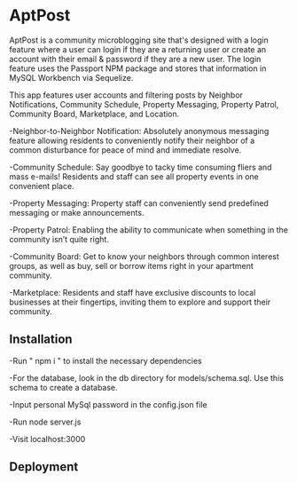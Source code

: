 # AptPost

AptPost is a community microblogging site that's designed with a login feature where a user can login if they are a returning user or create an account with their email & password if they are a new user. The login feature uses the Passport NPM package and stores that information in MySQL Workbench via Sequelize.


This app features user accounts and filtering posts by Neighbor Notifications, Community Schedule, Property Messaging, Property Patrol, Community Board, Marketplace, and Location.


-Neighbor-to-Neighbor Notification: Absolutely anonymous messaging feature allowing residents to conveniently notify their neighbor of a common disturbance for peace of mind and immediate resolve.

-Community Schedule: Say goodbye to tacky time consuming fliers and mass e-mails! Residents and staff can see all property events in one convenient place. 

-Property Messaging: Property staff can conveniently send predefined messaging or make announcements.

-Property Patrol: Enabling the ability to communicate when something in the community isn’t quite right.

-Community Board: Get to know your neighbors through common interest groups, as well as buy, sell or borrow items right in your apartment community.

-Marketplace: Residents and staff have exclusive discounts to local businesses at their fingertips, inviting them to explore and support their community.


## Installation

-Run " npm i " to install the necessary dependencies

-For the database, look in the db directory for models/schema.sql. Use this schema to create a database.

-Input personal MySql password in the config.json file

-Run node server.js

-Visit localhost:3000

## Deployment


